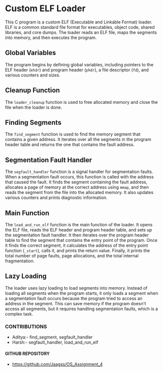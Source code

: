 # Custom ELF Loader

This C program is a custom ELF (Executable and Linkable Format) loader. ELF is a common standard file format for executables, object code, shared libraries, and core dumps. The loader reads an ELF file, maps the segments into memory, and then executes the program.

## Global Variables

The program begins by defining global variables, including pointers to the ELF header (`ehdr`) and program header (`phdr`), a file descriptor (`fd`), and various counters and sizes.

## Cleanup Function

The `loader_cleanup` function is used to free allocated memory and close the file when the loader is done.

## Finding Segments

The `find_segment` function is used to find the memory segment that contains a given address. It iterates over all the segments in the program header table and returns the one that contains the fault address.

## Segmentation Fault Handler

The `segfault_handler` function is a signal handler for segmentation faults. When a segmentation fault occurs, this function is called with the address that caused the fault. It finds the segment containing the fault address, allocates a page of memory at the correct address using `mmap`, and then reads the segment from the file into the allocated memory. It also updates various counters and prints diagnostic information.

## Main Function

The `load_and_run_elf` function is the main function of the loader. It opens the ELF file, reads the ELF header and program header table, and sets up the segmentation fault handler. It then iterates over the program header table to find the segment that contains the entry point of the program. Once it finds the correct segment, it calculates the address of the entry point function (`_start`), calls it, and prints the return value. Finally, it prints the total number of page faults, page allocations, and the total internal fragmentation.

## Lazy Loading

The loader uses lazy loading to load segments into memory. Instead of loading all segments when the program starts, it only loads a segment when a segmentation fault occurs because the program tried to access an address in the segment. This can save memory if the program doesn't access all segments, but it requires handling segmentation faults, which is a complex task.

### CONTRIBUTIONS
* Aditya:- find_segment, segfault_handler
* Harsh:- segfault_handler, load_and_run_elf

#### GITHUB REPOSITORY
- https://github.com/Jaagss/OS_Assignment_4
